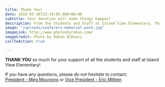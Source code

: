 ```yaml
---
title: Thank You!
date: 2018-03-26T23:14:09.000+00:00
subtitle: Your donation will make things happen!
description: From the Students and Staff at Island View Elementary, Thank You!
image: "/uploads/seafarers-memorial-park.jpg"
imageLink: http://www.photosbyrakan.com/
imageCredit: Photo by Rakan AlDuaij
callToAction: true

---
```

**THANK YOU** so much for your support of all the students and staff at Island View Elementary!

If you have any questions, please do not hesitate to contact:  
[President - Meg Mourning](mailto:president@islandviewpta.org) or [Vice President - Eric Mithen](mailto:vicepresident@islandviewpta.org)